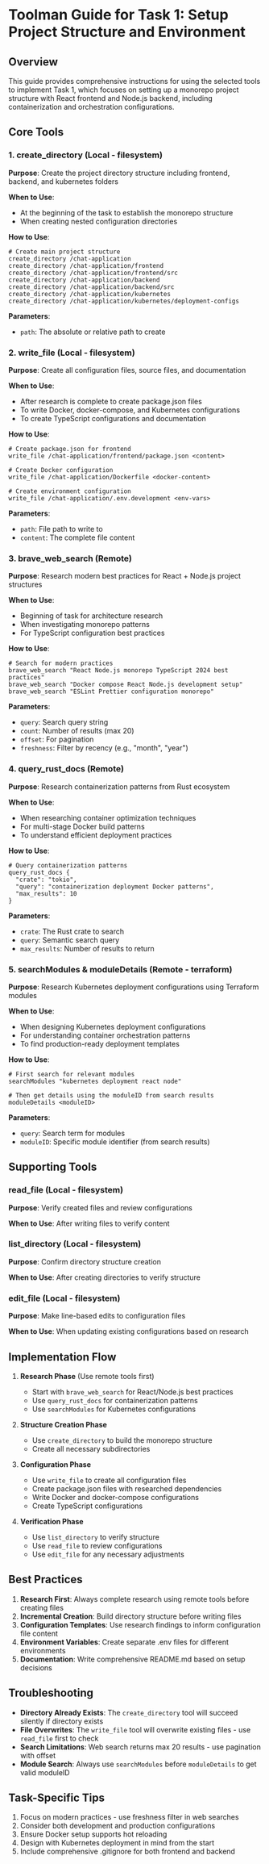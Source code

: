 # Toolman Guide for Task 1: Setup Project Structure and Environment

## Overview

This guide provides comprehensive instructions for using the selected tools to implement Task 1, which focuses on setting up a monorepo project structure with React frontend and Node.js backend, including containerization and orchestration configurations.

## Core Tools

### 1. **create_directory** (Local - filesystem)
**Purpose**: Create the project directory structure including frontend, backend, and kubernetes folders

**When to Use**: 
- At the beginning of the task to establish the monorepo structure
- When creating nested configuration directories

**How to Use**:
```
# Create main project structure
create_directory /chat-application
create_directory /chat-application/frontend
create_directory /chat-application/frontend/src
create_directory /chat-application/backend
create_directory /chat-application/backend/src
create_directory /chat-application/kubernetes
create_directory /chat-application/kubernetes/deployment-configs
```

**Parameters**:
- `path`: The absolute or relative path to create

### 2. **write_file** (Local - filesystem)
**Purpose**: Create all configuration files, source files, and documentation

**When to Use**: 
- After research is complete to create package.json files
- To write Docker, docker-compose, and Kubernetes configurations
- To create TypeScript configurations and documentation

**How to Use**:
```
# Create package.json for frontend
write_file /chat-application/frontend/package.json <content>

# Create Docker configuration
write_file /chat-application/Dockerfile <docker-content>

# Create environment configuration
write_file /chat-application/.env.development <env-vars>
```

**Parameters**:
- `path`: File path to write to
- `content`: The complete file content

### 3. **brave_web_search** (Remote)
**Purpose**: Research modern best practices for React + Node.js project structures

**When to Use**: 
- Beginning of task for architecture research
- When investigating monorepo patterns
- For TypeScript configuration best practices

**How to Use**:
```
# Search for modern practices
brave_web_search "React Node.js monorepo TypeScript 2024 best practices"
brave_web_search "Docker compose React Node.js development setup"
brave_web_search "ESLint Prettier configuration monorepo"
```

**Parameters**:
- `query`: Search query string
- `count`: Number of results (max 20)
- `offset`: For pagination
- `freshness`: Filter by recency (e.g., "month", "year")

### 4. **query_rust_docs** (Remote)
**Purpose**: Research containerization patterns from Rust ecosystem

**When to Use**: 
- When researching container optimization techniques
- For multi-stage Docker build patterns
- To understand efficient deployment practices

**How to Use**:
```
# Query containerization patterns
query_rust_docs {
  "crate": "tokio",
  "query": "containerization deployment Docker patterns",
  "max_results": 10
}
```

**Parameters**:
- `crate`: The Rust crate to search
- `query`: Semantic search query
- `max_results`: Number of results to return

### 5. **searchModules** & **moduleDetails** (Remote - terraform)
**Purpose**: Research Kubernetes deployment configurations using Terraform modules

**When to Use**: 
- When designing Kubernetes deployment configurations
- For understanding container orchestration patterns
- To find production-ready deployment templates

**How to Use**:
```
# First search for relevant modules
searchModules "kubernetes deployment react node"

# Then get details using the moduleID from search results
moduleDetails <moduleID>
```

**Parameters**:
- `query`: Search term for modules
- `moduleID`: Specific module identifier (from search results)

## Supporting Tools

### **read_file** (Local - filesystem)
**Purpose**: Verify created files and review configurations

**When to Use**: After writing files to verify content

### **list_directory** (Local - filesystem)
**Purpose**: Confirm directory structure creation

**When to Use**: After creating directories to verify structure

### **edit_file** (Local - filesystem)
**Purpose**: Make line-based edits to configuration files

**When to Use**: When updating existing configurations based on research

## Implementation Flow

1. **Research Phase** (Use remote tools first)
   - Start with `brave_web_search` for React/Node.js best practices
   - Use `query_rust_docs` for containerization patterns
   - Use `searchModules` for Kubernetes configurations

2. **Structure Creation Phase**
   - Use `create_directory` to build the monorepo structure
   - Create all necessary subdirectories

3. **Configuration Phase**
   - Use `write_file` to create all configuration files
   - Create package.json files with researched dependencies
   - Write Docker and docker-compose configurations
   - Create TypeScript configurations

4. **Verification Phase**
   - Use `list_directory` to verify structure
   - Use `read_file` to review configurations
   - Use `edit_file` for any necessary adjustments

## Best Practices

1. **Research First**: Always complete research using remote tools before creating files
2. **Incremental Creation**: Build directory structure before writing files
3. **Configuration Templates**: Use research findings to inform configuration file content
4. **Environment Variables**: Create separate .env files for different environments
5. **Documentation**: Write comprehensive README.md based on setup decisions

## Troubleshooting

- **Directory Already Exists**: The `create_directory` tool will succeed silently if directory exists
- **File Overwrites**: The `write_file` tool will overwrite existing files - use `read_file` first to check
- **Search Limitations**: Web search returns max 20 results - use pagination with offset
- **Module Search**: Always use `searchModules` before `moduleDetails` to get valid moduleID

## Task-Specific Tips

1. Focus on modern practices - use freshness filter in web searches
2. Consider both development and production configurations
3. Ensure Docker setup supports hot reloading
4. Design with Kubernetes deployment in mind from the start
5. Include comprehensive .gitignore for both frontend and backend